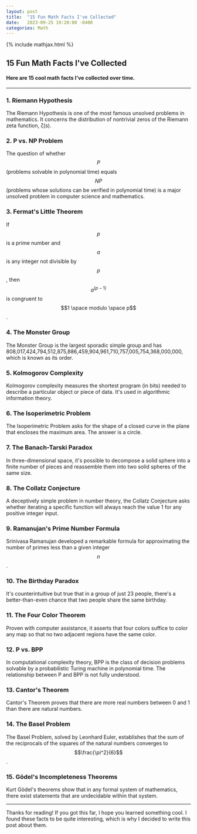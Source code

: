 ```yaml
---
layout: post
title:  "15 Fun Math Facts I've Collected"
date:   2023-09-25 19:20:00 -0400
categories: Math
---
```


{% include mathjax.html %}

15 Fun Math Facts I've Collected
---

#### Here are 15 cool math facts I've collected over time.
---

### 1. Riemann Hypothesis
The Riemann Hypothesis is one of the most famous unsolved problems in mathematics. It concerns the distribution of nontrivial zeros of the Riemann zeta function, ζ(s).

### 2. P vs. NP Problem
The question of whether $$P$$ (problems solvable in polynomial time) equals $$NP$$ (problems whose solutions can be verified in polynomial time) is a major unsolved problem in computer science and mathematics.

### 3. Fermat's Little Theorem
If $$p$$ is a prime number and $$a$$ is any integer not divisible by $$p$$, then $$a^{(p-1)}$$ is congruent to $$1 \space modulo \space p$$.

### 4. The Monster Group
The Monster Group is the largest sporadic simple group and has 808,017,424,794,512,875,886,459,904,961,710,757,005,754,368,000,000, which is known as its order.

### 5. Kolmogorov Complexity
Kolmogorov complexity measures the shortest program (in bits) needed to describe a particular object or piece of data. It's used in algorithmic information theory.

### 6. The Isoperimetric Problem
The Isoperimetric Problem asks for the shape of a closed curve in the plane that encloses the maximum area. The answer is a circle.

### 7. The Banach-Tarski Paradox
In three-dimensional space, it's possible to decompose a solid sphere into a finite number of pieces and reassemble them into two solid spheres of the same size.

### 8. The Collatz Conjecture
A deceptively simple problem in number theory, the Collatz Conjecture asks whether iterating a specific function will always reach the value 1 for any positive integer input.

### 9. Ramanujan's Prime Number Formula
Srinivasa Ramanujan developed a remarkable formula for approximating the number of primes less than a given integer $$n$$.

### 10. The Birthday Paradox
It's counterintuitive but true that in a group of just 23 people, there's a better-than-even chance that two people share the same birthday.

### 11. The Four Color Theorem
Proven with computer assistance, it asserts that four colors suffice to color any map so that no two adjacent regions have the same color.

### 12. P vs. BPP
In computational complexity theory, BPP is the class of decision problems solvable by a probabilistic Turing machine in polynomial time. The relationship between P and BPP is not fully understood.

### 13. Cantor's Theorem
Cantor's Theorem proves that there are more real numbers between 0 and 1 than there are natural numbers.

### 14. The Basel Problem
The Basel Problem, solved by Leonhard Euler, establishes that the sum of the reciprocals of the squares of the natural numbers converges to $$\frac{\pi^2}{6}$$.

### 15. Gödel's Incompleteness Theorems
Kurt Gödel's theorems show that in any formal system of mathematics, there exist statements that are undecidable within that system.

---

Thanks for reading! If you got this far, I hope you learned something cool. I found these facts to be quite interesting, which is why I decided to write this post about them.
